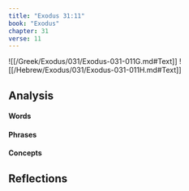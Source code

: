 ```yaml
---
title: "Exodus 31:11"
book: "Exodus"
chapter: 31
verse: 11
---
```

![[/Greek/Exodus/031/Exodus-031-011G.md#Text]]
![[/Hebrew/Exodus/031/Exodus-031-011H.md#Text]]

## Analysis

#### Words

#### Phrases

#### Concepts

## Reflections
